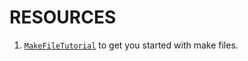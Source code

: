 # RESOURCES

1. [`MakeFileTutorial`](https://makefiletutorial.com/) to get you started with make files.
